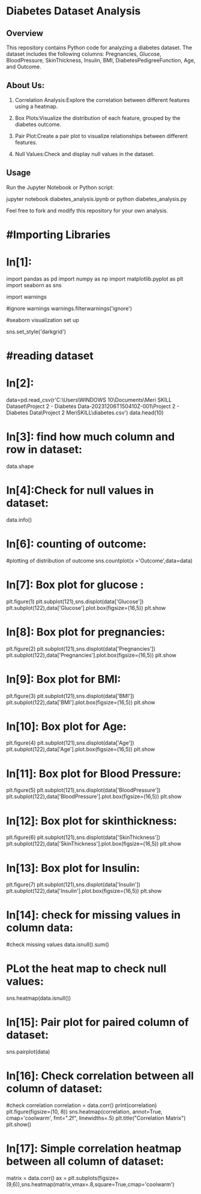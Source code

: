 # Diabetes Dataset Analysis

## Overview

This repository contains Python code for analyzing a diabetes dataset. The dataset includes the following columns: Pregnancies, Glucose, BloodPressure, SkinThickness, Insulin, BMI, DiabetesPedigreeFunction, Age, and Outcome.

## About Us:

1. Correlation Analysis:Explore the correlation between different features using a heatmap.

2. Box Plots:Visualize the distribution of each feature, grouped by the diabetes outcome.

3. Pair Plot:Create a pair plot to visualize relationships between different features.

4. Null Values:Check and display null values in the dataset.

## Usage
Run the Jupyter Notebook or Python script:

jupyter notebook diabetes_analysis.ipynb
or
python diabetes_analysis.py

Feel free to fork and modify this repository for your own analysis.

# #Importing Libraries

# In[1]:

import pandas as pd
import numpy as np
import matplotlib.pyplot as plt
import seaborn as sns

import warnings

#ignore warnings
warnings.filterwarnings('ignore')

#seaborn visualization set up

sns.set_style('darkgrid')

# #reading dataset

# In[2]:

data=pd.read_csv(r'C:\Users\WINDOWS 10\Documents\Meri SKILL Dataset\Project 2 - Diabetes Data-20231206T150410Z-001\Project 2 - Diabetes Data\Project 2 MeriSKILL\diabetes.csv')
data.head(10)

# In[3]: find how much column and row in dataset:

data.shape

# In[4]:Check for null values in dataset:

data.info()

# In[6]: counting of outcome:

#plotting of distribution of outcome
sns.countplot(x ='Outcome',data=data)

# In[7]: Box plot for glucose :

plt.figure(1)
plt.subplot(121),sns.displot(data['Glucose'])
plt.subplot(122),data['Glucose'].plot.box(figsize=(16,5))
plt.show

# In[8]: Box plot for pregnancies:

plt.figure(2)
plt.subplot(121),sns.displot(data['Pregnancies'])
plt.subplot(122),data['Pregnancies'].plot.box(figsize=(16,5))
plt.show

# In[9]: Box plot for BMI:

plt.figure(3)
plt.subplot(121),sns.displot(data['BMI'])
plt.subplot(122),data['BMI'].plot.box(figsize=(16,5))
plt.show

# In[10]: Box plot for Age:

plt.figure(4)
plt.subplot(121),sns.displot(data['Age'])
plt.subplot(122),data['Age'].plot.box(figsize=(16,5))
plt.show

# In[11]: Box plot for Blood Pressure:

plt.figure(5)
plt.subplot(121),sns.displot(data['BloodPressure'])
plt.subplot(122),data['BloodPressure'].plot.box(figsize=(16,5))
plt.show

# In[12]: Box plot for skinthickness:

plt.figure(6)
plt.subplot(121),sns.displot(data['SkinThickness'])
plt.subplot(122),data['SkinThickness'].plot.box(figsize=(16,5))
plt.show

# In[13]: Box plot for Insulin:

plt.figure(7)
plt.subplot(121),sns.displot(data['Insulin'])
plt.subplot(122),data['Insulin'].plot.box(figsize=(16,5))
plt.show

# In[14]: check for missing values in column data:

#check missing values
data.isnull().sum()

# PLot the heat map to check null values:
sns.heatmap(data.isnull())

# In[15]: Pair plot for paired column of dataset:

sns.pairplot(data)

# In[16]: Check correlation between all column of dataset:

#check correlation
correlation = data.corr()
print(correlation)
plt.figure(figsize=(10, 8))
sns.heatmap(correlation, annot=True, cmap='coolwarm', fmt=".2f", linewidths=.5)
plt.title("Correlation Matrix")
plt.show()

# In[17]: Simple correlation heatmap between all column of dataset: 

matrix = data.corr()
ax = plt.subplots(figsize=(9,6)),sns.heatmap(matrix,vmax=.8,square=True,cmap='coolwarm')
